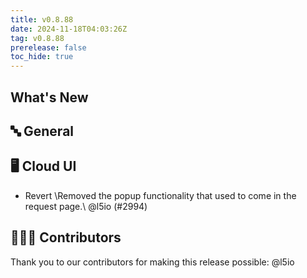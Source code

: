 ```yaml
---
title: v0.8.88
date: 2024-11-18T04:03:26Z
tag: v0.8.88
prerelease: false
toc_hide: true
---
```


## What's New
## 🔤 General
## 🖥 Cloud UI

- Revert \Removed the popup functionality that used to come in the request page.\ @l5io (#2994)

## 👨🏽‍💻 Contributors

Thank you to our contributors for making this release possible:
@l5io

